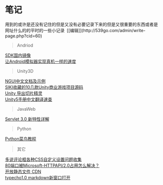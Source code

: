 # 笔记

<!--markdown-->用到的或许是还没有记住的但是又没有必要记录下来的但是又很重要的东西或者是网址什么的的平时的一些小记录 &nbsp;[[编辑]](http://539go.com/admin/write-page.php?cid=60)  
  
>Andriod  
  
[SDK国内镜像][1]  
[让Android模拟器实现真机一样的速度][2]  
  
>Unity3D  
  
[NGUI中文文档及示例][3]  
[SIKI收藏的10几款Unity商业游戏项目源码][4]  
[Unity 导出切片精灵][5]  
[Unity5手册中文翻译速查](http://docs.manew.com/)  
  
>JavaWeb  
  
[Servlet 3.0 新特性详解](http://www.ibm.com/developerworks/cn/java/j-lo-servlet30/#major3)  
  
>Python  
  
[Python菜鸟教程][6]  
>其它  
  
[多说评论框各种CSS自定义设置问题收集](http://shenchaofei.cn/duoshuo-comment-box-css-custom/328.html)  
[80端口被Microsoft-HTTPAPI/2.0占用怎么解决？](http://jingyan.baidu.com/article/3aed632e0297e37011809151.html)  
[开放静态文件 CDN](http://staticfile.org/)  
[typecho1.0 markdown新窗口打开][7]  
  
  
  [1]: http://www.androiddevtools.cn/  
  [2]: http://mobile.51cto.com/hot-425211.htm  
  [3]: http://forum.exceedu.com/forum/forum.php?mod=viewthread&tid=26820  
  [4]: http://mp.weixin.qq.com/s?__biz=MzA3ODY0MDIxMA==&mid=401216751&idx=1&sn=895fe63bd4e782f39ee4466991962f87&scene=0#rd  
  [5]: http://blog.csdn.net/akof1314/article/details/38845933  
  [6]: http://www.runoob.com/python/python-tutorial.html  
  [7]: http://yijile.com/log/494.html  
